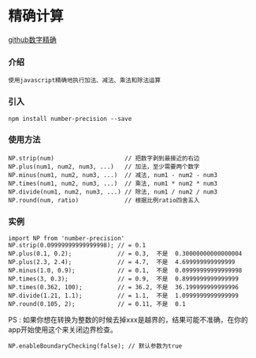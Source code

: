 
# 精确计算 #

[github数字精确](ttps://github.com/zhangshu360/number-precision)
 
 ### 介绍 ### 
 
    使用javascript精确地执行加法、减法、乘法和除法运算  
      

### 引入 ###

    npm install number-precision --save


### 使用方法 ###

    NP.strip(num)                    // 把数字剥到最接近的右边
    NP.plus(num1, num2, num3, ...)   // 加法，至少需要两个数字
    NP.minus(num1, num2, num3, ...)  // 减法, num1 - num2 - num3
    NP.times(num1, num2, num3, ...)  // 乘法, num1 * num2 * num3
    NP.divide(num1, num2, num3, ...) // 除法, num1 / num2 / num3
    NP.round(num, ratio)             // 根据比例ratio四舍五入


### 实例 ###
    import NP from 'number-precision'
    NP.strip(0.09999999999999998); // = 0.1
    NP.plus(0.1, 0.2);             // = 0.3,  不是  0.30000000000000004
    NP.plus(2.3, 2.4);             // = 4.7,  不是  4.699999999999999
    NP.minus(1.0, 0.9);            // = 0.1,  不是  0.09999999999999998
    NP.times(3, 0.3);              // = 0.9,  不是  0.8999999999999999
    NP.times(0.362, 100);          // = 36.2, 不是  36.199999999999996
    NP.divide(1.21, 1.1);          // = 1.1,  不是  1.0999999999999999
    NP.round(0.105, 2);            // = 0.11, 不是  0.1

   PS : 如果你想在转换为整数的时候去掉xxx是越界的，结果可能不准确，在你的app开始使用这个来关闭边界检查。 

    NP.enableBoundaryChecking(false); // 默认参数为true
  